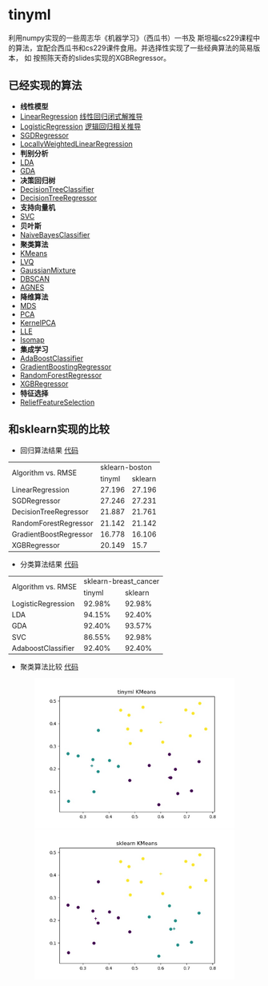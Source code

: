 # tinyml
利用numpy实现的一些周志华《机器学习》（西瓜书）一书及 斯坦福cs229课程中的算法，宜配合西瓜书和cs229课件食用。并选择性实现了一些经典算法的简易版本，
如 按照陈天奇的slides实现的XGBRegressor。
## 已经实现的算法
- **线性模型**  
- [LinearRegression](/tinyml/linear_model/LinearRegression.py)    [线性回归闭式解推导](notes/linear_model/linear_reg_closed_form.pdf)  
- [LogisticRegression](/tinyml/linear_model/LogisticRegression.py)  [逻辑回归相关推导](/notes/linear_model/logistic_regression.pdf)  
- [SGDRegressor](/tinyml/linear_model/SGDRegressor.py)  
- [LocallyWeightedLinearRegression](/tinyml/linear_model/LocallyWeightedLinearRegression.py)    
- **判别分析**  
- [LDA](/tinyml/discriminant_analysis/LDA.py)  
- [GDA](/tinyml/discriminant_analysis/GDA.py)    
- **决策回归树**   
- [DecisionTreeClassifier](/tinyml/tree/DecisionTreeClassifier.py)  
- [DecisionTreeRegressor](/tinyml/tree/DecisionTreeRegressor.py)    
- **支持向量机**  
- [SVC](/tinyml/svm/SVC.py)  
- **贝叶斯**  
- [NaiveBayesClassifier](/tinyml/bayes/NaiveBayesClassifier.py)  
- **聚类算法**
- [KMeans](/tinyml/cluster/KMeans.py)  
- [LVQ](/tinyml/cluster/LVQ.py)  
- [GaussianMixture](/tinyml/cluster/GaussianMixture.py)  
- [DBSCAN](/tinyml/cluster/DBSCAN.py)  
- [AGNES](/tinyml/cluster/AGNES.py)    
- **降维算法**  
- [MDS](/tinyml/dimension_reduction/MDS.py)  
- [PCA](/tinyml/dimension_reduction/PCA.py)  
- [KernelPCA](/tinyml/dimension_reduction/KernelPCA.py)  
- [LLE](/tinyml/dimension_reduction/LLE.py)  
- [Isomap](/tinyml/dimension_reduction/Isomap.py)    
- **集成学习**  
- [AdaBoostClassifier](/tinyml/ensemble/AdaBoostClassifier.py)  
- [GradientBoostingRegressor](/tinyml/ensemble/GradientBoostingRegressor.py)  
- [RandomForestRegressor](/tinyml/ensemble/RandomForestRegressor.py)  
- [XGBRegressor](/tinyml/ensemble/XGBRegressor.py)    
- **特征选择**  
- [ReliefFeatureSelection](/tinyml/feature_selection/ReliefFeatureSelection.py)  
## 和sklearn实现的比较
- 回归算法结果 [代码](/tinyml/compare/compare_regresssor.py)
<table>
    <tr>
        <td rowspan="2">Algorithm vs. RMSE</td>
        <td colspan="2">sklearn-boston</td>
    </tr>
    <tr>
        <td>tinyml</td>
        <td>sklearn</td>
    </tr>
    <tr>
        <td>LinearRegression</td>
        <td>27.196</td>
        <td>27.196</td>
    </tr>
    <tr>
        <td>SGDRegressor</td>
        <td>27.246</td>
        <td>27.231</td>
    </tr>
    <tr>
        <td>DecisionTreeRegressor</td>
        <td>21.887</td>
        <td>21.761</td>
    </tr>
    <tr>
        <td>RandomForestRegressor</td>
        <td>21.142</td>
        <td>21.142</td>
    </tr>
    <tr>
        <td>GradientBoostRegressor</td>
        <td>16.778</td>
        <td>16.106</td>
    </tr>
    <tr>
        <td>XGBRegressor</td>
        <td>20.149</td>
        <td>15.7</td>
    </tr>
</table>

- 分类算法结果 [代码](/tinyml/compare/compare_classification.py)
<table>
   <tr>
       <td rowspan="2">Algorithm vs. RMSE</td>
       <td colspan="2">sklearn-breast_cancer</td>
   </tr>
   <tr>
      <td>tinyml</td>
      <td>sklearn</td>
   </tr>
   <tr>
      <td>LogisticRegression</td>
      <td>92.98%</td>
      <td>92.98%</td>
   </tr>
   <tr>
      <td>LDA</td>
      <td>94.15%</td>
      <td>92.40%</td>
   </tr>
   <tr>
      <td>GDA</td>
      <td>92.40%</td>
      <td>93.57%</td>
   </tr>
   <tr>
      <td>SVC</td>
      <td>86.55%</td>
      <td>92.98%</td>
   </tr>
   <tr>
      <td>AdaboostClassifier</td>
      <td>92.40%</td>
      <td>92.40%</td>
   </tr>
</table>

- 聚类算法比较 [代码](/tinyml/compare/compare_clustering.py)
<div align="center">
<img src="/tinyml/compare/cluster_result/tinyml_KMeans.jpg" height="300px" alt="tinyml KMeans" >
<img src="/tinyml/compare/cluster_result/sklearn_KMeans.jpg" height="300px" alt="sklearn KMeans" >
</div>


